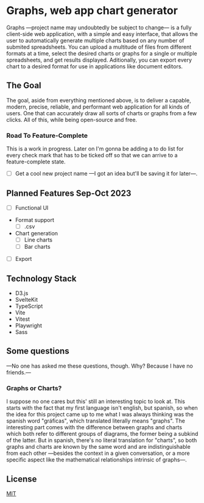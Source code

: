 # Graphs, web app chart generator

Graphs —project name may undoubtedly be subject to change— is a fully client-side web application, with a simple and easy interface, that allows the user to automatically generate multiple charts based on any number of submited spreadsheets. You can upload a multitude of files from different formats at a time, select the desired charts or graphs for a single or multiple spreadsheets, and get results displayed. Aditionally, you can export every chart to a desired format for use in applications like document editors.

## The Goal

The goal, aside from everything mentioned above, is to deliver a capable, modern, precise, reliable, and performant web application for all kinds of users. One that can accurately draw all sorts of charts or graphs from a few clicks. All of this, while being open-source and free.

### Road To Feature-Complete

This is a work in progress. Later on I'm gonna be adding a to do list for every check mark that has to be ticked off so that we can arrive to a feature-complete state.

- [ ] Get a cool new project name —I got an idea but'll be saving it for later—.

## Planned Features Sep-Oct 2023

- [ ] Functional UI
- Format support
  - [ ] .csv
- Chart generation
  - [ ] Line charts
  - [ ] Bar charts
- [ ] Export

## Technology Stack

- D3.js
- SvelteKit
- TypeScript
- Vite
- Vitest
- Playwright
- Sass

## Some questions

—No one has asked me these questions, though. Why? Because I have no friends.—

### Graphs or Charts?

I suppose no one cares but this' still an interesting topic to look at. This starts with the fact that my first language isn't english, but spanish, so when the idea for this project came up to me what I was always thinking was the spanish word "gráficas", which translated literally means "graphs". The interesting part comes with the difference between graphs and charts which both refer to different groups of diagrams, the former being a subkind of the latter. But in spanish, there's no literal translation for "charts", so both graphs and charts are known by the same word and are indistinguishable from each other —besides the context in a given conversation, or a more specific aspect like the mathematical relationships intrinsic of graphs—.

## License

[MIT](LICENSE)
